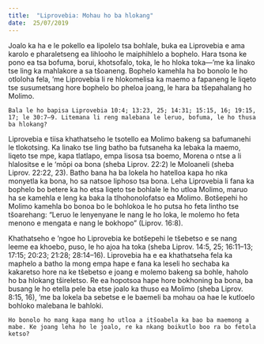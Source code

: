```yaml
---
title:  "Liprovebia: Mohau ho ba hlokang"
date:  25/07/2019
---
```


Joalo ka ha e le pokello ea lipolelo tsa bohlale, buka ea Liprovebia e ama karolo e pharaletseng ea lihlooho le maiphihlelo a bophelo. Hara tsona ke pono ea tsa bofuma, borui, khotsofalo, toka, le ho hloka toka—’me ka linako tse ling ka mahlakore a sa tšoaneng. Bophelo kamehla ha bo bonolo le ho otloloha fela, ’me Liprovebia li re hlokomelisa ka maemo a fapaneng le liqeto tse susumetsang hore bophelo bo pheloa joang, le hara ba tšepahalang ho Molimo.

`Bala le ho bapisa Liprovebia 10:4; 13:23, 25; 14:31; 15:15, 16; 19:15, 17; le 30:7–9. Litemana li reng malebana le leruo, bofuma, le ho thusa ba hlokang?`

Liprovebia e tiisa khathatseho le tsotello ea Molimo bakeng sa bafumanehi le tlokotsing. Ka linako tse ling batho ba futsaneha ka lebaka la maemo, liqeto tse mpe, kapa tlatlapo, empa lisosa tsa boemo, Morena o ntse a li hlalositse e le ‘mōpi oa bona (sheba Liprov. 22:2) le Moloaneli (sheba Liprov. 22:22, 23). Batho bana ha ba lokela ho hatelloa kapa ho nka monyetla ka bona, ho sa natsoe liphoso tsa bona. Leha Liprovebia li fana ka bophelo bo betere ka ho etsa liqeto tse bohlale le ho utloa Molimo, maruo ha se kamehla e leng ka baka la tlhohonolofatso ea Molimo. Botšepehi ho Molimo kamehla bo bonoa bo le bohlokoa le ho putsa ho feta lintho tse tšoarehang: “Leruo le lenyenyane le nang le ho loka, le molemo ho feta menono e mengata e nang le bokhopo” (Liprov. 16:8).

Khathatseho e ’ngoe ho Liprovebia ke botšepehi le tšebetso e se nang leeme ea khoebo, puso, le ho ajoa ha toka (sheba Liprov. 14:5, 25; 16:11–13; 17:15; 20:23; 21:28; 28:14–16). Liprovebia ha e ea khathatseha fela ka maphelo a batho la mong empa hape e fana ka leseli ho sechaba ka kakaretso hore na ke tŝebetso e joang e molemo bakeng sa bohle, haholo ho ba hlokang tšireletso. Re ea hopotsoa hape hore bokhoning ba bona, ba busang le ho etella pele ba etse joalo ka thuso ea Molimo (sheba Liprov. 8:15, 16), ’me ba lokela ba sebetse e le baemeli ba mohau oa hae le kutloelo bohloko malebana le bahloki.

`Ho bonolo ho mang kapa mang ho utloa a itšoabela ka bao ba maemong a mabe. Ke joang leha ho le joalo, re ka nkang boikutlo boo ra bo fetola ketso?`